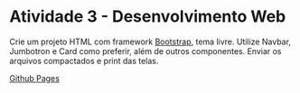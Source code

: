# Atividade 3 - Desenvolvimento Web

Crie um projeto HTML com framework [Bootstrap](https://getbootstrap.com.br/), tema livre. Utilize Navbar, Jumbotron e Card como preferir, além de outros componentes. Enviar os arquivos compactados e print das telas.

[Github Pages](https://ericksantos12.github.io/Atividade-Bootstrap/)